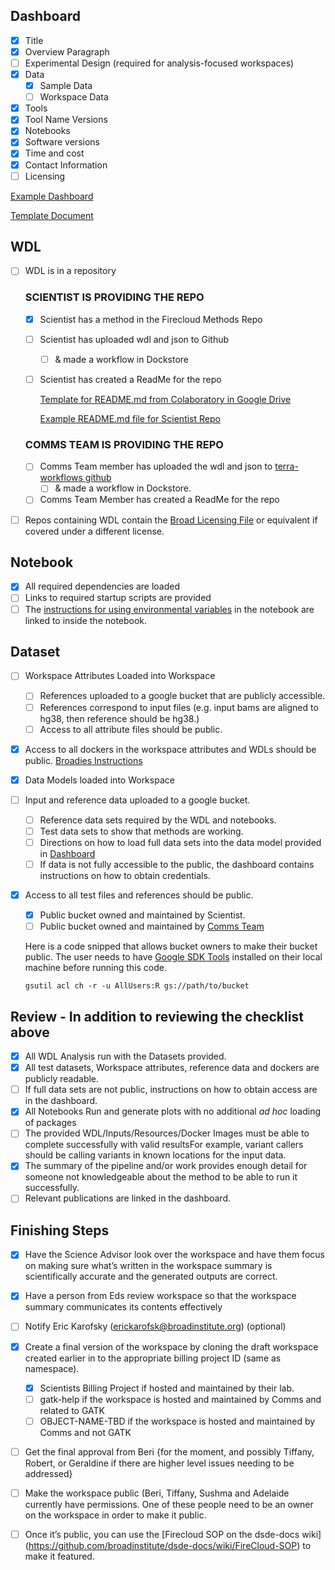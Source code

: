 ## Dashboard

* [x] Title  
* [x] Overview Paragraph 
* [ ] Experimental Design (required for analysis-focused workspaces) 
* [x] Data 
     - [x] Sample Data
     - [ ] Workspace Data
* [x] Tools
* [x] Tool Name Versions 
* [x] Notebooks 
* [x] Software versions
* [x] Time and cost
* [x] Contact Information
* [ ] Licensing

[Example Dashboard](Example_Dashboard.md)

[Template Document](Terra_FW_template.pdf)

## WDL

* [ ] WDL is in a repository

     ### SCIENTIST IS PROVIDING THE REPO 

     - [x] Scientist has a method in the Firecloud Methods Repo
     - [ ] Scientist has uploaded wdl and json to Github 
          - [ ] & made a workflow in Dockstore
     - [ ] Scientist has created a ReadMe for the repo

          [Template for README.md from Colaboratory in Google Drive](Readme_Template_Beri.md)
          
          [Example README.md file for Scientist Repo](Example_Readme_Github_Repo.md)

     ### COMMS TEAM IS PROVIDING THE REPO 
     
     - [ ] Comms Team member has uploaded the wdl and json to  [terra-workflows github](https://github.com/terra-workflows/)
          - [ ] & made a workflow in Dockstore.
     - [ ] Comms Team Member has created a ReadMe for the repo
     
* [ ] Repos containing WDL contain the [Broad Licensing File](LICENSE) or equivalent if covered under a different license.
      

## Notebook

* [x] All required dependencies are loaded
* [ ] Links to required startup scripts are provided
* [ ] The [instructions for using environmental variables](https://broadinstitute.zendesk.com/hc/en-us/articles/360026639112-New-Environmental-Variables-for-Jupyter-Notebooks) in the notebook are linked to inside the notebook.

## Dataset 

* [ ] Workspace Attributes Loaded into Workspace
     - [ ] References uploaded to a google bucket that are publicly accessible.
     - [ ] References correspond to input files (e.g. input bams are aligned to hg38, then reference should be hg38.)
     - [ ] Access to all attribute files should be public. 
* [x] Access to all dockers in the workspace attributes and WDLs should be public. [Broadies Instructions](https://software.broadinstitute.org/firecloud/documentation/article?id=6886)
* [x] Data Models loaded into Workspace 
* [ ] Input and reference data uploaded to a google bucket.
     - [ ] Reference data sets required by the WDL and notebooks.
     - [ ] Test data sets to show that methods are working.
     - [ ] Directions on how to load full data sets into the data model provided in [Dashboard](Example_Dashboard.md)
     - [ ] If data is not fully accessible to the public, the dashboard contains instructions on how to obtain credentials.
* [x] Access to all test files and references should be public.
     - [x] Public bucket owned and maintained by Scientist.
     - [ ] Public bucket owned and maintained by [Comms Team](https://console.cloud.google.com/storage/browser/terra-featured-workspaces/?project=broad-dsde-outreach&organizationId=548622027621)

     Here is a code snipped that allows bucket owners to make their bucket public.  The user needs to have [Google SDK Tools](https://cloud.google.com/sdk/) installed on their local machine before running this code.
     
     ```
     gsutil acl ch -r -u AllUsers:R gs://path/to/bucket
     ```

## Review - In addition to reviewing the checklist above

* [x] All WDL Analysis run with the Datasets provided.
* [x] All test datasets, Workspace attributes, reference data and dockers are publicly readable.
* [ ] If full data sets are not public, instructions on how to obtain access are in the dashboard.
* [x] All Notebooks Run and generate plots with no additional *ad hoc* loading of packages
* [ ] The provided WDL/Inputs/Resources/Docker Images must be able to complete successfully with valid resultsFor example, variant callers should be calling variants in known locations for the input data.
* [x] The summary of the pipeline and/or work provides enough detail for someone not knowledgeable about the method to be able to run it successfully.
* [ ] Relevant publications are linked in the dashboard.

## Finishing Steps

* [x] Have the Science Advisor look over the workspace and have them focus on making sure what’s written in the workspace summary is scientifically accurate and the generated outputs are correct. 
* [x] Have a person from Eds review workspace so that the workspace summary communicates its contents effectively
* [ ] Notify Eric Karofsky (erickarofsk@broadinstitute.org) (optional)
* [x] Create a final version of the workspace by cloning the draft workspace created earlier in to the appropriate billing project ID (same as namespace). 
     - [x] Scientists Billing Project if hosted and maintained by their lab.
     - [ ] gatk-help if the workspace is hosted and maintained by Comms and related to GATK
     - [ ] OBJECT-NAME-TBD if the workspace is hosted and maintained by Comms and not GATK
* [ ] Get the final approval from Beri {for the moment, and possibly Tiffany, Robert, or Geraldine if there are higher level issues needing to be addressed}
* [ ] Make the workspace public (Beri, Tiffany, Sushma and Adelaide currently have permissions.  One of these people need to be an owner on the workspace in order to make it public.

* [ ] Once it’s public, you can use the [Firecloud SOP on the dsde-docs wiki] (https://github.com/broadinstitute/dsde-docs/wiki/FireCloud-SOP) to make it featured.

